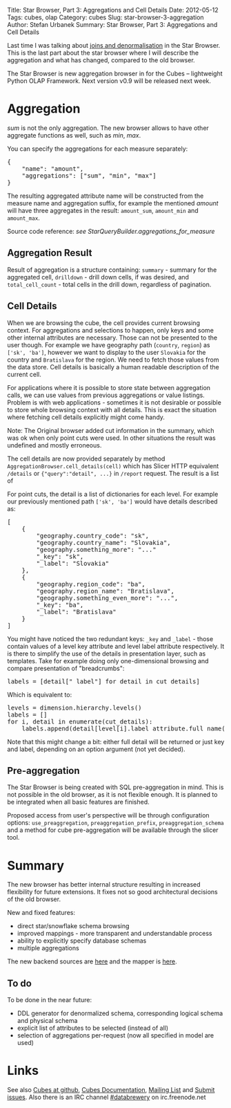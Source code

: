 Title: Star Browser, Part 3: Aggregations and Cell Details
Date: 2012-05-12
Tags: cubes, olap
Category: cubes
Slug: star-browser-3-aggregation
Author: Stefan Urbanek
Summary: Star Browser, Part 3: Aggregations and Cell Details

Last time I was talking about [joins and
denormalisation](http://blog.databrewery.org/post/22214335636) in the Star
Browser.  This is the last part about the star browser where I will describe the aggregation and what has changed, compared to the old browser.

The Star Browser is new aggregation browser in for the Cubes – lightweight
Python OLAP Framework. Next version v0.9 will be released next week.

Aggregation
===========

*sum* is not the only aggregation. The new browser allows to have other
aggregate functions as well, such as *min*, *max*.

You can specify the aggregations for each measure separately:

<pre class="prettyprint">
{
    "name": "amount",
    "aggregations": ["sum", "min", "max"]
}
</pre>

The resulting aggregated attribute name will be constructed from the measure
name and aggregation suffix, for example the mentioned *amount* will have
three aggregates in the result: `amount_sum`, `amount_min` and `amount_max`.

Source code reference: *see StarQueryBuilder.aggregations_for_measure*

Aggregation Result
------------------

Result of aggregation is a structure containing: `summary` - summary for the
aggregated cell, `drilldown` - drill down cells, if was desired, and
`total_cell_count` - total cells in the drill down, regardless of pagination. 

Cell Details
------------

When we are browsing the cube, the cell provides current browsing context. For
aggregations and selections to happen, only keys and some other internal
attributes are necessary. Those can not be presented to the user though. For
example we have geography path (`country`, `region`) as ``['sk', 'ba']``,
however we want to display to the user `Slovakia` for the country and
`Bratislava` for the region. We need to fetch those values from the data
store.  Cell details is basically a human readable description of the current
cell.

For applications where it is possible to store state between aggregation
calls, we can use values from previous aggregations or value listings. Problem
is with web applications - sometimes it is not desirable or possible to store
whole browsing context with all details. This is exact the situation where
fetching cell details explicitly might come handy.

Note: The Original browser added cut information in the summary, which was ok
when only point cuts were used. In other situations the result was undefined
and mostly erroneous.

The cell details are now provided separately by method
`AggregationBrowser.cell_details(cell)` which has Slicer HTTP equivalent
``/details`` or `{"query":"detail", ...}` in `/report` request. The result is
a list of

For point cuts, the detail is a list of dictionaries for each level. For
example our previously mentioned path ``['sk', 'ba']`` would have details
described as:

<pre class="prettyprint">
[
    {
        "geography.country_code": "sk",
        "geography.country_name": "Slovakia",
        "geography.something_more": "..."
        "_key": "sk",
        "_label": "Slovakia"
    },
    {
        "geography.region_code": "ba",
        "geography.region_name": "Bratislava",
        "geography.something_even_more": "...",
        "_key": "ba",
        "_label": "Bratislava"
    }
]
</pre>
    
You might have noticed the two redundant keys: `_key` and `_label` - those
contain values of a level key attribute and level label attribute
respectively. It is there to simplify the use of the details in presentation
layer, such as templates. Take for example doing only one-dimensional
browsing and compare presentation of "breadcrumbs":

<pre class="prettyprint">
labels = [detail["_label"] for detail in cut_details]
</pre>

Which is equivalent to:

<pre class="prettyprint">
levels = dimension.hierarchy.levels()
labels = []
for i, detail in enumerate(cut_details):
    labels.append(detail[level[i].label_attribute.full_name()])
</pre>

Note that this might change a bit: either full detail will be returned or just
key and label, depending on an option argument (not yet decided).

Pre-aggregation
---------------

The Star Browser is being created with SQL pre-aggregation in mind. This is
not possible in the old browser, as it is not flexible enough. It is planned
to be integrated when all basic features are finished.

Proposed access from user's perspective will be through configuration options:
`use_preaggregation`, `preaggregation_prefix`, `preaggregation_schema` and
a method for cube pre-aggregation will be available through the slicer tool.

Summary
=======

The new browser has better internal structure resulting in increased
flexibility for future extensions. It fixes not so good architectural
decisions of the old browser.

New and fixed features:

* direct star/snowflake schema browsing
* improved mappings - more transparent and understandable process
* ability to explicitly specify database schemas
* multiple aggregations

The new backend sources are
[here](https://github.com/Stiivi/cubes/blob/master/cubes/backends/sql/star.py)
and the mapper is
[here](https://github.com/Stiivi/cubes/blob/master/cubes/backends/sql/mapper.py).

To do
-----

To be done in the near future:

* DDL generator for denormalized schema, corresponding logical schema and
  physical schema
* explicit list of attributes to be selected (instead of all)
* selection of aggregations per-request (now all specified in model are used)

Links
=====

See also [Cubes at github](https://github.com/Stiivi/cubes),
[Cubes Documentation](http://packages.python.org/cubes/),
[Mailing List](http://groups.google.com/group/cubes-discuss/)
and [Submit issues](https://github.com/Stiivi/cubes/issues). Also there is an 
IRC channel [#databrewery](irc://irc.freenode.net/#databrewery) on
irc.freenode.net
